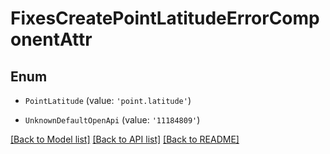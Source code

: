 # FixesCreatePointLatitudeErrorComponentAttr


## Enum

* `PointLatitude` (value: `'point.latitude'`)

* `UnknownDefaultOpenApi` (value: `'11184809'`)

[[Back to Model list]](../README.md#documentation-for-models) [[Back to API list]](../README.md#documentation-for-api-endpoints) [[Back to README]](../README.md)
